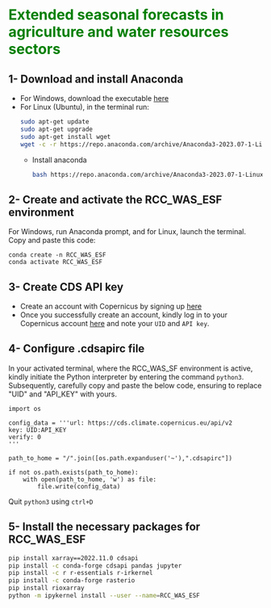 # <span style="color:green"> Extended seasonal forecasts in agriculture and water resources sectors </span>
## 1- Download and install Anaconda
- For Windows, download the executable [here](https://repo.anaconda.com/archive/Anaconda3-2023.07-1-Windows-x86_64.exe)
- For Linux (Ubuntu), in the terminal run:
  ```bash
  sudo apt-get update
  sudo apt-get upgrade
  sudo apt-get install wget
  wget -c -r https://repo.anaconda.com/archive/Anaconda3-2023.07-1-Linux-x86_64.sh --no-check-certificate
  ```
  - Install anaconda
    ```bash
    bash https://repo.anaconda.com/archive/Anaconda3-2023.07-1-Linux-x86_64.sh
    ```
## 2- Create and activate the RCC_WAS_ESF environment

For Windows, run Anaconda prompt, and for Linux, launch the terminal. Copy and paste this code: 
  
  ```conda
  conda create -n RCC_WAS_ESF
  conda activate RCC_WAS_ESF
  ```
## 3- Create CDS API key

- Create an account with Copernicus by signing up [here](https://cds.climate.copernicus.eu/)
- Once you successfully create an account, kindly log in to your  Copernicus account [here](https://cds.climate.copernicus.eu/user) and note your `UID` and `API key`.

## 4- Configure .cdsapirc file
In your activated terminal, where the RCC_WAS_SF environment is active, kindly initiate the Python interpreter by entering the command `python3`. Subsequently, carefully copy and paste the below code, ensuring to replace "UID" and "API_KEY" with yours.
```python3
import os

config_data = '''url: https://cds.climate.copernicus.eu/api/v2
key: UID:API_KEY
verify: 0
'''

path_to_home = "/".join([os.path.expanduser('~'),".cdsapirc"])

if not os.path.exists(path_to_home):
    with open(path_to_home, 'w') as file:
        file.write(config_data)
```
Quit `python3` using  `ctrl+D`

## 5- Install the necessary packages for RCC_WAS_ESF

```bash
pip install xarray==2022.11.0 cdsapi 
pip install -c conda-forge cdsapi pandas jupyter
pip install -c r r-essentials r-irkernel
pip install -c conda-forge rasterio
pip install rioxarray
python -m ipykernel install --user --name=RCC_WAS_ESF
```


  

 

